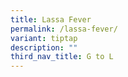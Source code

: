 ```yaml
---
title: Lassa Fever
permalink: /lassa-fever/
variant: tiptap
description: ""
third_nav_title: G to L
---
```

